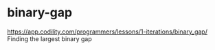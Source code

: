 # binary-gap
https://app.codility.com/programmers/lessons/1-iterations/binary_gap/
Finding the largest binary gap
